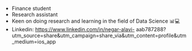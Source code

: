 - Finance student 
- Research assistant 
- Keen on doing research and learning in the field of Data Science 📊💻
- Linkedin: https://www.linkedin.com/in/negar-alavi-
aab787288?utm_source=share&utm_campaign=share_via&utm_content=profile&utm_medium=ios_app

<!---
NegarAlavi/NegarAlavi is a ✨ special ✨ repository because its `README.md` (this file) appears on your GitHub profile.
You can click the Preview link to take a look at your changes.
--->
